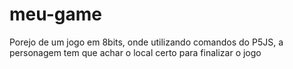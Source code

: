 # meu-game
Porejo de um jogo em 8bits, onde utilizando comandos do P5JS, a personagem tem que achar o local certo para finalizar o jogo
